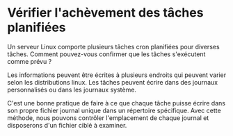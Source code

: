 # Vérifier l'achèvement des tâches planifiées

Un serveur Linux comporte plusieurs tâches cron planifiées pour diverses tâches. Comment pouvez-vous confirmer que les tâches s'exécutent comme prévu ?

Les informations peuvent être écrites à plusieurs endroits qui peuvent varier selon les distributions linux. Les tâches peuvent écrire dans des journaux personnalisés ou dans les journaux système.

C'est une bonne pratique de faire à ce que chaque tâche puisse écrire dans son propre fichier journal unique dans un répertoire spécifique. Avec cette méthode, nous pouvons contrôler l'emplacement de chaque journal et disposerons d'un fichier ciblé à examiner.